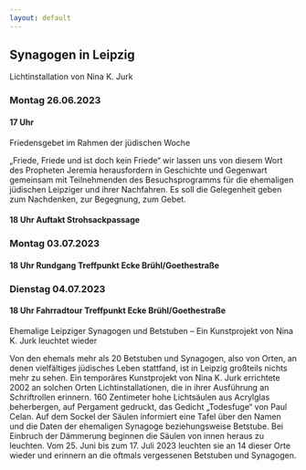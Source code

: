 ```yaml
---
layout: default
---
```


## Synagogen in Leipzig

Lichtinstallation von Nina K. Jurk

### Montag 26.06.2023

#### 17 Uhr

Friedensgebet im Rahmen der jüdischen Woche

„Friede, Friede und ist doch kein Friede“ wir lassen uns von diesem Wort des Propheten Jeremia herausfordern in Geschichte und Gegenwart gemeinsam mit Teilnehmenden des Besuchsprogramms für die ehemaligen jüdischen Leipziger und ihrer Nachfahren. Es soll die Gelegenheit geben zum Nachdenken, zur Begegnung, zum Gebet.


#### 18 Uhr Auftakt Strohsackpassage

### Montag 03.07.2023

#### 18 Uhr Rundgang Treffpunkt Ecke Brühl/Goethestraße

### Dienstag 04.07.2023

#### 18 Uhr Fahrradtour Treffpunkt Ecke Brühl/Goethestraße

Ehemalige Leipziger Synagogen und Betstuben – Ein Kunstprojekt von Nina K. Jurk leuchtet wieder

Von den ehemals mehr als 20 Betstuben und Synagogen, also von Orten, an denen vielfältiges jüdisches Leben stattfand, ist in Leipzig großteils nichts mehr zu sehen. Ein temporäres Kunstprojekt von Nina K. Jurk errichtete 2002 an solchen Orten Lichtinstallationen, die in ihrer Ausführung an Schriftrollen erinnern. 160 Zentimeter hohe Lichtsäulen aus Acrylglas beherbergen, auf Pergament gedruckt, das Gedicht „Todesfuge“ von Paul Celan. Auf dem Sockel der Säulen informiert eine Tafel über den Namen und die Daten der ehemaligen Synagoge beziehungsweise Betstube. Bei Einbruch der Dämmerung beginnen die Säulen von innen heraus zu leuchten. Vom 25. Juni bis zum 17. Juli 2023 leuchten sie an 14 dieser Orte wieder und erinnern an die oftmals vergessenen Betstuben und Synagogen.
